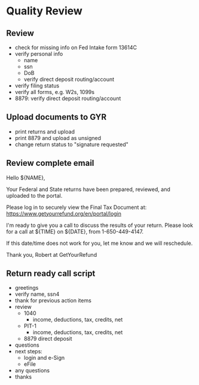 # Quality Review

## Review
- check for missing info on Fed Intake form 13614C
- verify personal info
  - name
  - ssn
  - DoB
  - verify direct deposit routing/account
- verify filing status
- verify all forms, e.g. W2s, 1099s
- 8879: verify direct deposit routing/account


## Upload documents to GYR
- print returns and upload
- print 8879 and upload as unsigned
- change return status to "signature requested"

## Review complete email

Hello ${NAME},

Your Federal and State returns have been prepared, reviewed, and uploaded to the portal. 

Please log in to securely view the Final Tax Document at:
https://www.getyourrefund.org/en/portal/login

I'm ready to give you a call to discuss the results of your return.  Please look for a call at ${TIME} on ${DATE}, from 1-650-449-4147.

If this date/time does not work for you, let me know and we will reschedule.

Thank you,
Robert at GetYourRefund



## Return ready call script
- greetings
- verify name, ssn4
- thank for previous action items
- review
  - 1040
    - income, deductions, tax, credits, net
  - PIT-1
    - income, deductions, tax, credits, net
  - 8879 direct deposit
- questions
- next steps:
  - login and e-Sign
  - eFile
- any questions
- thanks


